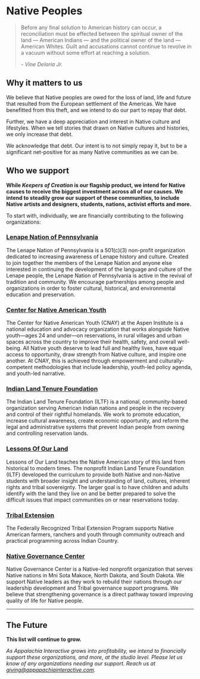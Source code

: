 # Native Peoples

> Before any final solution to American history can occur, a reconciliation must be effected between the spiritual owner of the land — American Indians — and the political owner of the land — American Whites. Guilt and accusations cannot continue to revolve in a vacuum without some effort at reaching a solution.
>
> *- Vine Deloria Jr.*

## Why it matters to us

We believe that Native peoples are owed for the loss of land, life and future that resulted from the European settlement of the Americas.  We have benefitted from this theft, and we intend to do our part to repay that debt.

Further, we have a deep appreciation and interest in Native culture and lifestyles.  When we tell stories that drawn on Native cultures and histories, we only increase that debt.

We acknowledge that debt.  Our intent is to not simply repay it, but to be a significant net-positive for as many Native communities as we can be.

## Who we support

**While *Keepers of Creation* is our flagship product, we intend for Native causes to receive the biggest investment across all of our causes.  We intend to steadily grow our support of these communities, to include Native artists and designers, students, nations, activist efforts and more.**

To start with, individually, we are financially contributing to the following organizations:

### [Lenape Nation of Pennsylvania](https://www.lenape-nation.org)

The Lenape Nation of Pennsylvania is a 501(c)(3) non-profit organization dedicated to increasing awareness of Lenape history and culture. Created to join together the members of the Lenape Nation and anyone else interested in continuing the development of the language and culture of the Lenape people, the Lenape Nation of Pennsylvania is active in the revival of tradition and community. We encourage partnerships among people and organizations in order to foster cultural, historical, and environmental education and preservation.

### [Center for Native American Youth](https://www.cnay.org)

The Center for Native American Youth (CNAY) at the Aspen Institute is a national education and advocacy organization that works alongside Native youth—ages 24 and under—on reservations, in rural villages and urban spaces across the country to improve their health, safety, and overall well- being. All Native youth deserve to lead full and healthy lives, have equal access to opportunity, draw strength from Native culture, and inspire one another. At CNAY, this is achieved through empowerment and culturally-competent methodologies that include leadership, youth-led policy agenda, and youth-led narrative.

### [Indian Land Tenure Foundation](https://iltf.org)

The Indian Land Tenure Foundation (ILTF) is a national, community-based organization serving American Indian nations and people in the recovery and control of their rightful homelands. We work to promote education, increase cultural awareness, create economic opportunity, and reform the legal and administrative systems that prevent Indian people from owning and controlling reservation lands.

### [Lessons Of Our Land](https://www.lessonsofourland.org)

Lessons of Our Land teaches the Native American story of this land from historical to modern times. The nonprofit Indian Land Tenure Foundation (ILTF) developed the curriculum to provide both Native and non-Native students with broader insight and understanding of land, cultures, inherent rights and tribal sovereignty. The larger goal is to have children and adults identify with the land they live on and be better prepared to solve the difficult issues that impact communities on or near reservations today.

### [Tribal Extension](https://tribalextension.org/)

The Federally Recognized Tribal Extension Program supports Native American farmers, ranchers and youth through community outreach and practical programming across Indian Country.

### [Native Governance Center](https://nativegov.org/)

Native Governance Center is a Native-led nonprofit organization that serves Native nations in Mni Sota Makoce, North Dakota, and South Dakota. We support Native leaders as they work to rebuild their nations through our leadership development and Tribal governance support programs. We believe that strengthening governance is a direct pathway toward improving quality of life for Native people.

---

## The Future

**This list will continue to grow.**

*As Appalachia Interactive grows into profitability, we intend to financially support these organizations, and more, at the studio level.  Please let us know of any organizations needing our support.  Reach us at [giving@appapachiainteractive.com](mailto:giving@appalachiainteractive.com).*
